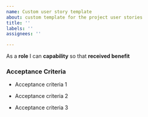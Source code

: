 ```yaml
---
name: Custom user story template
about: custom template for the project user stories
title: ''
labels: ''
assignees: ''

---
```


As a **role** I can **capability** so that **received benefit**


### Acceptance Criteria
- Acceptance criteria 1

- Acceptance criteria 2

- Acceptance criteria 3
